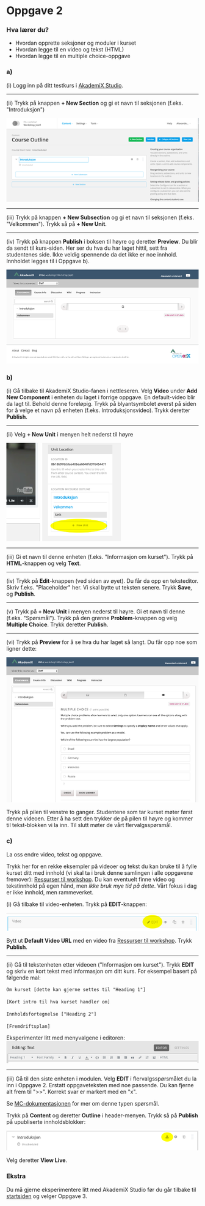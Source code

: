 # Oppgave 2

### Hva lærer du?
* Hvordan opprette seksjoner og moduler i kurset
* Hvordan legge til en video og tekst (HTML)
* Hvordan legge til en multiple choice-oppgave


### a)

(i) Logg inn på ditt testkurs i [AkademiX Studio](https://beta.akademix.no:18010).

----
(ii) Trykk på knappen **+ New Section** og gi et navn til seksjonen (f.eks. "Introduksjon")

![Ny seksjon](new_section.png)

----
(iii) Trykk på knappen **+ New Subsection** og gi et navn til seksjonen (f.eks. "Velkommen"). Trykk så på **+ New Unit**.

----
(iv) Trykk på knappen **Publish** i boksen til høyre og deretter **Preview**. Du blir da sendt til kurs-siden. Her ser du hva du har laget hittil, sett fra studentenes side. Ikke veldig spennende da det ikke er noe innhold. Innholdet legges til i Oppgave b).

![Første preview](first_preview.png)

### b)

(i) Gå tilbake til AkademiX Studio-fanen i nettleseren. Velg **Video** under **Add New Component** i enheten du laget i forrige oppgave. En default-video blir da lagt til. Behold denne foreløpig. Trykk på blyantsymbolet øverst på siden for å velge et navn på enheten (f.eks. Introduksjonsvideo). Trykk deretter **Publish**.

----
(ii) Velg **+ New Unit** i menyen helt nederst til høyre

![Ny enhet](new_unit_in_unit.png)

----
(iii) Gi et navn til denne enheten (f.eks. "Informasjon om kurset"). Trykk på **HTML**-knappen og velg **Text**.

----
(iv) Trykk på **Edit**-knappen (ved siden av øyet). Du får da opp en teksteditor. Skriv f.eks. "Placeholder" her. Vi skal bytte ut teksten senere. Trykk **Save**, og **Publish**.

----
(v) Trykk på **+ New Unit** i menyen nederst til høyre. Gi et navn til denne (f.eks. "Spørsmål"). Trykk på den grønne **Problem**-knappen og velg **Multiple Choice**. Trykk deretter **Publish**.

----
(vi) Trykk på **Preview** for å se hva du har laget så langt. Du får opp noe som ligner dette:

![Testkurs 1](testkurs1.png)

Trykk på pilen til venstre to ganger. Studentene som tar kurset møter først denne videoen. Etter å ha sett den trykker de på pilen til høyre og kommer til tekst-blokken vi la inn. Til slutt møter de vårt flervalgsspørsmål. 

### c)

La oss endre video, tekst og oppgave.

Trykk her for en rekke eksempler på videoer og tekst du kan bruke til å fylle kurset ditt med innhold (vi skal ta i bruk denne samlingen i alle oppgavene fremover): 
[Ressurser til workshop](../Ressurser/ressurser.md#ressurser). Du kan eventuelt finne video og tekstinnhold på egen hånd, men *ikke bruk mye tid på dette*. Vårt fokus i dag er ikke innhold, men rammeverket.

(i) Gå tilbake til video-enheten. Trykk på **EDIT**-knappen:

![Edit video](edit_video.png)

Bytt ut **Default Video URL** med en video fra [Ressurser til workshop](../Ressurser/ressurser.md#ressurser). Trykk **Publish**.

----
(ii) Gå til tekstenheten etter videoen ("Informasjon om kurset"). Trykk **EDIT** og skriv en kort tekst med informasjon om ditt kurs. For eksempel basert på følgende mal:

```
Om kurset [dette kan gjerne settes til "Heading 1"]

[Kort intro til hva kurset handler om]

Innholdsfortegnelse ["Heading 2"]

[Fremdriftsplan]

```

Eksperimenter litt med menyvalgene i editoren:
![Editor-meny](editor_meny.png)

----
(iii) Gå til den siste enheten i modulen. Velg **EDIT** i flervalgsspørsmålet du la inn i Oppgave 2. Erstatt oppgaveteksten med noe passende. Du kan fjerne alt frem til ">>". Korrekt svar er markert med en "x".

Se [MC-dokumentasjonen](http://edx.readthedocs.io/projects/edx-partner-course-staff/en/latest/exercises_tools/multiple_choice.html) for mer om denne typen spørsmål.

Trykk på **Content** og deretter **Outline** i header-menyen. Trykk så på **Publish** på upubliserte innholdsblokker:

![Publish](publish-knapp.png)

Velg deretter **View Live**.


### Ekstra

Du må gjerne eksperimentere litt med AkademiX Studio før du går tilbake til [startsiden](../README.md#oppgaver) og velger Oppgave 3.
